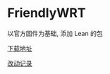 # FriendlyWRT

以官方固件为基础, 添加 Lean 的包

[下载地址](https://github.com/songchenwen/nanopi-r2s/releases/download/FriendlyWRT-2020-05-04-23a4f41/FriendlyWRT-2020-05-04-23a4f41-ROM.zip)

[改动记录](CHANGELOG.md)
